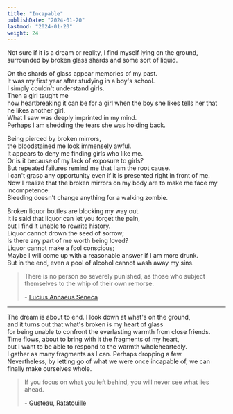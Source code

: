 ```yaml
---
title: "Incapable"
publishDate: "2024-01-20"
lastmod: "2024-01-20"
weight: 24
---
```


Not sure if it is a dream or reality, I find myself lying on the ground,<br/>
surrounded by broken glass shards and some sort of liquid.<br/>

On the shards of glass appear memories of my past.<br/>
It was my first year after studying in a boy's school.<br/>
I simply couldn't understand girls.<br/>
Then a girl taught me<br/>
how heartbreaking it can be for a girl when the boy she likes tells her that he likes another girl.<br/>
What I saw was deeply imprinted in my mind.<br/>
Perhaps I am shedding the tears she was holding back.<br/>

Being pierced by broken mirrors,<br/>
the bloodstained me look immensely awful.<br/>
It appears to deny me finding girls who like me.<br/>
Or is it because of my lack of exposure to girls?<br/>
But repeated failures remind me that I am the root cause.<br/>
I can't grasp any opportunity even if it is presented right in front of me.<br/>
Now I realize that the broken mirrors on my body are to make me face my incompetence.<br/>
Bleeding doesn't change anything for a walking zombie.<br/>

Broken liquor bottles are blocking my way out.<br/>
It is said that liquor can let you forget the pain,<br/>
but I find it unable to rewrite history.<br/>
Liquor cannot drown the seed of sorrow;<br/>
Is there any part of me worth being loved?<br/>
Liquor cannot make a fool conscious;<br/>
Maybe I will come up with a reasonable answer if I am more drunk.<br/>
But in the end, even a pool of alcohol cannot wash away my sins.<br/>

> There is no person so severely punished, as those who subject themselves to
> the whip of their own remorse.
>
> \- [Lucius Annaeus Seneca](https://www.brainyquote.com/quotes/lucius_annaeus_seneca_155043)

---

The dream is about to end. I look down at what's on the ground,<br/>
and it turns out that what's broken is my heart of glass<br/>
for being unable to confront the everlasting warmth from close friends.<br/>
Time flows, about to bring with it the fragments of my heart,<br/>
but I want to be able to respond to the warmth wholeheartedly.<br/>
I gather as many fragments as I can. Perhaps dropping a few.<br/>
Nevertheless, by letting go of what we were once incapable of, we can finally make ourselves whole.<br/>

> If you focus on what you left behind, you will never see what lies ahead.
>
> \- [Gusteau, Ratatouille](https://www.goodreads.com/quotes/8052550-if-you-focus-on-what-you-left-behind-you-will)
